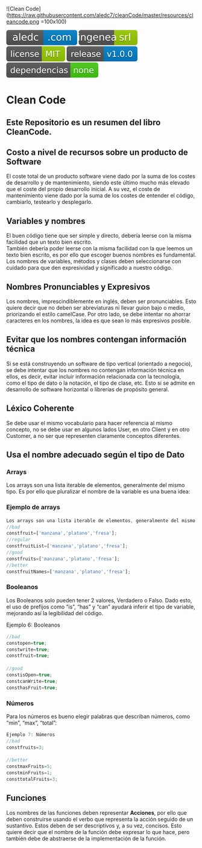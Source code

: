 ![Clean Code](https://raw.githubusercontent.com/aledc7/cleanCode/master/resources/cleancode.png =100x100)

[![aledc.com](https://github.com/aledc7/Scrum-Certification/blob/master/recursos/aledc.com.svg)](https://aledc.com)
[![ingenea.com.ar](https://github.com/aledc7/Scrum-Certification/blob/master/recursos/ingenea.svg)](http://ingenea.com.ar)
[![License](https://github.com/aledc7/Scrum-Certification/blob/master/recursos/mit-license.svg)](https://aledc.com)
[![GitHub release](https://github.com/aledc7/Scrum-Certification/blob/master/recursos/release.svg)](https://aledc.com)
[![Dependencies](https://github.com/aledc7/Scrum-Certification/blob/master/recursos/dependencias-none.svg)](https://aledc.com)

# Clean Code

## Este Repositorio es un resumen del libro CleanCode.   



## Costo a nivel de recursos sobre un producto de Software

El coste total de un producto software viene dado por la suma de los costes de desarrollo y de mantenimiento, siendo este último mucho más elevado que el coste del propio desarrollo inicial. A su vez, el coste de mantenimiento viene dado por la suma de los costes de entender el código, cambiarlo, testearlo y desplegarlo.

## Variables y nombres

El buen código tiene que ser simple y directo, debería leerse con la misma facilidad que un texto bien escrito.  
También debería poder leerse con la misma facilidad con la que leemos un texto bien escrito, es por ello que escoger buenos nombres es fundamental.  
Los nombres de variables, métodos y clases deben seleccionarse con cuidado para que den expresividad y significado a nuestro código.

## Nombres Pronunciables y Expresivos
Los nombres, imprescindiblemente en inglés, deben ser pronunciables. Esto quiere decir que no deben ser abreviaturas ni llevar guion bajo o medio, priorizando el estilo camelCase. Por otro lado, se debe intentar no ahorrar caracteres en los nombres, la idea es que sean lo más expresivos posible.


## Evitar que los nombres contengan información técnica
Si se está construyendo un software de tipo vertical (orientado a negocio), se debe intentar que los nombres no contengan información técnica en ellos, es decir, evitar incluir información relacionada con la tecnología, como el tipo de dato o la notación, el tipo de clase, etc. Esto sí se admite en desarrollo de software horizontal o librerías de propósito general.

## Léxico Coherente
Se debe usar el mismo vocabulario para hacer referencia al mismo concepto, no se debe usar en algunos lados User, en otro Client y en otro Customer, a no ser que representen claramente conceptos diferentes.

## Usa el nombre adecuado según el tipo de Dato

### Arrays
Los arrays son una lista iterable de elementos, generalmente del mismo tipo. Es por ello que pluralizar el nombre de la variable es una buena idea:

### Ejemplo de arrays
```js
Los arrays son una lista iterable de elementos, generalmente del mismo tipo. Es por ello que pluralizar el nombre de la variable puede
//bad
constfruit=['manzana','platano','fresa'];
//regular
constfruitList=['manzana','platano','fresa'];
//good
constfruits=['manzana','platano','fresa'];
//better
constfruitNames=['manzana','platano','fresa'];
````

### Booleanos
Los Booleanos solo pueden tener 2 valores, Verdadero o Falso. Dado esto, el uso de prefijos como “is”, “has” y “can” ayudará inferir el tipo de variable, mejorando así la legibilidad del código.

Ejemplo 6: Booleanos
```js
//bad
constopen=true;
constwrite=true;
constfruit=true;

//good
constisOpen=true;
constcanWrite=true;
consthasFruit=true;
````

### Números
Para los números es bueno elegir palabras que describan números, como “min”, “max”, “total”:
```js
Ejemplo 7: Números
//bad
constfruits=3;

//better
constmaxFruits=5;
constminFruits=1;
consttotalFruits=3;
````

## Funciones
Los nombres de las funciones deben representar __Acciones__, por ello que deben construirse usando el verbo que representa la acción seguido de un sustantivo. Estos deben de ser descriptivos y, a su vez, concisos.   Esto quiere decir que el nombre de la función debe expresar lo que hace, pero también debe de abstraerse de la implementación de la función.


